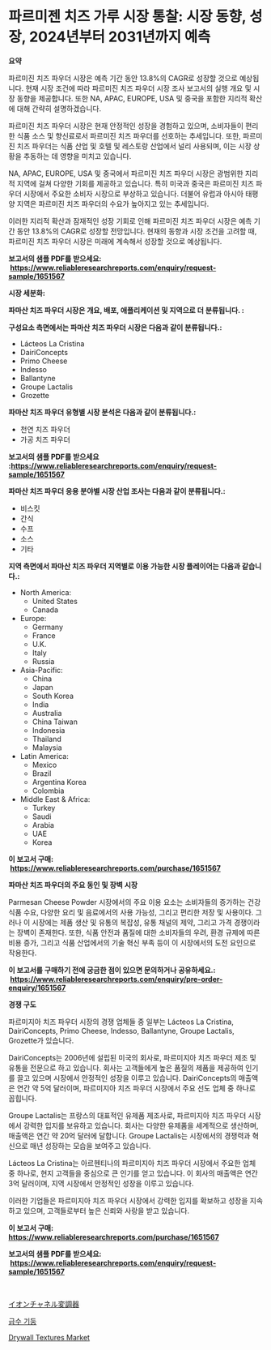 <p><h1>파르미젠 치즈 가루 시장 통찰: 시장 동향, 성장, 2024년부터 2031년까지 예측</h1></p><p><strong>요약</strong></p>
<p><p>파르미진 치즈 파우더 시장은 예측 기간 동안 13.8%의 CAGR로 성장할 것으로 예상됩니다. 현재 시장 조건에 따라 파르미진 치즈 파우더 시장 조사 보고서의 실행 개요 및 시장 동향을 제공합니다. 또한 NA, APAC, EUROPE, USA 및 중국을 포함한 지리적 확산에 대해 간략히 설명하겠습니다.</p><p>파르미진 치즈 파우더 시장은 현재 안정적인 성장을 경험하고 있으며, 소비자들이 편리한 식품 소스 및 향신료로서 파르미진 치즈 파우더를 선호하는 추세입니다. 또한, 파르미진 치즈 파우더는 식품 산업 및 호텔 및 레스토랑 산업에서 널리 사용되며, 이는 시장 상황을 추동하는 데 영향을 미치고 있습니다.</p><p>NA, APAC, EUROPE, USA 및 중국에서 파르미진 치즈 파우더 시장은 광범위한 지리적 지역에 걸쳐 다양한 기회를 제공하고 있습니다. 특히 미국과 중국은 파르미진 치즈 파우더 시장에서 주요한 소비자 시장으로 부상하고 있습니다. 더불어 유럽과 아시아 태평양 지역은 파르미진 치즈 파우더의 수요가 높아지고 있는 추세입니다.</p><p>이러한 지리적 확산과 잠재적인 성장 기회로 인해 파르미진 치즈 파우더 시장은 예측 기간 동안 13.8%의 CAGR로 성장할 전망입니다. 현재의 동향과 시장 조건을 고려할 때, 파르미진 치즈 파우더 시장은 미래에 계속해서 성장할 것으로 예상됩니다.</p></p>
<p><strong>보고서의 샘플 PDF를 받으세요: &nbsp;<a href="https://www.reliableresearchreports.com/enquiry/request-sample/1651567">https://www.reliableresearchreports.com/enquiry/request-sample/1651567</a></strong></p>
<p><strong>시장 세분화:</strong></p>
<p><strong> 파마산 치즈 파우더 시장은 개요, 배포, 애플리케이션 및 지역으로 더 분류됩니다. :</strong></p>
<p><strong>구성요소 측면에서는 파마산 치즈 파우더 시장은 다음과 같이 분류됩니다.:</strong></p>
<p><ul><li>Lácteos La Cristina</li><li>DairiConcepts</li><li>Primo Cheese</li><li>Indesso</li><li>Ballantyne</li><li>Groupe Lactalis</li><li>Grozette</li></ul></p>
<p><strong> 파마산 치즈 파우더 유형별 시장 분석은 다음과 같이 분류됩니다.:</strong></p>
<p><ul><li>천연 치즈 파우더</li><li>가공 치즈 파우더</li></ul></p>
<p><strong>보고서의 샘플 PDF를 받으세요 :<a href="https://www.reliableresearchreports.com/enquiry/request-sample/1651567">https://www.reliableresearchreports.com/enquiry/request-sample/1651567</a></strong></p>
<p><strong> 파마산 치즈 파우더 응용 분야별 시장 산업 조사는 다음과 같이 분류됩니다.:</strong></p>
<p><ul><li>비스킷</li><li>간식</li><li>수프</li><li>소스</li><li>기타</li></ul></p>
<p><strong>지역 측면에서 파마산 치즈 파우더 지역별로 이용 가능한 시장 플레이어는 다음과 같습니다.:</strong></p>
<p><ul>
    <li>
        North America:
        <ul>
            <li>United States</li>
            <li>Canada</li>
        </ul>
    </li>
    <li>
        Europe:
        <ul>
            <li>Germany</li>
            <li>France</li>
            <li>U.K.</li>
            <li>Italy</li>
            <li>Russia</li>
        </ul>
    </li>
    <li>
        Asia-Pacific:
        <ul>
            <li>China</li>
            <li>Japan</li>
            <li>South Korea</li>
            <li>India</li>
            <li>Australia</li>
            <li>China Taiwan</li>
            <li>Indonesia</li>
            <li>Thailand</li>
            <li>Malaysia</li>
        </ul>
    </li>
    <li>
        Latin America:
        <ul>
            <li>Mexico</li>
            <li>Brazil</li>
            <li>Argentina Korea</li>
            <li>Colombia</li>
        </ul>
    </li>
    <li>
        Middle East & Africa:
        <ul>
            <li>Turkey</li>
            <li>Saudi</li>
            <li>Arabia</li>
            <li>UAE</li>
            <li>Korea</li>
        </ul>
    </li>
    </ul></p>
<p><strong>이 보고서 구매: &nbsp;<a href="https://www.reliableresearchreports.com/purchase/1651567">https://www.reliableresearchreports.com/purchase/1651567</a></strong></p>
<p><strong>파마산 치즈 파우더의 주요 동인 및 장벽 시장</strong></p>
<p><p>Parmesan Cheese Powder 시장에서의 주요 이용 요소는 소비자들의 증가하는 건강식품 수요, 다양한 요리 및 음료에서의 사용 가능성, 그리고 편리한 저장 및 사용이다. 그러나 이 시장에는 제품 생산 및 유통의 복잡성, 유통 채널의 제약, 그리고 가격 경쟁이라는 장벽이 존재한다. 또한, 식품 안전과 품질에 대한 소비자들의 우려, 환경 규제에 따른 비용 증가, 그리고 식품 산업에서의 기술 혁신 부족 등이 이 시장에서의 도전 요인으로 작용한다.</p></p>
<p><strong>이 보고서를 구매하기 전에 궁금한 점이 있으면 문의하거나 공유하세요.: &nbsp;<a href="https://www.reliableresearchreports.com/enquiry/pre-order-enquiry/1651567">https://www.reliableresearchreports.com/enquiry/pre-order-enquiry/1651567</a></strong></p>
<p><strong>경쟁 구도</strong></p>
<p><p>파르미지아 치즈 파우더 시장의 경쟁 업체들 중 일부는 Lácteos La Cristina, DairiConcepts, Primo Cheese, Indesso, Ballantyne, Groupe Lactalis, Grozette가 있습니다.</p><p>DairiConcepts는 2006년에 설립된 미국의 회사로, 파르미지아 치즈 파우더 제조 및 유통을 전문으로 하고 있습니다. 회사는 고객들에게 높은 품질의 제품을 제공하여 인기를 끌고 있으며 시장에서 안정적인 성장을 이루고 있습니다. DairiConcepts의 매출액은 연간 약 5억 달러이며, 파르미지아 치즈 파우더 시장에서 주요 선도 업체 중 하나로 꼽힙니다.</p><p>Groupe Lactalis는 프랑스의 대표적인 유제품 제조사로, 파르미지아 치즈 파우더 시장에서 강력한 입지를 보유하고 있습니다. 회사는 다양한 유제품을 세계적으로 생산하며, 매출액은 연간 약 20억 달러에 달합니다. Groupe Lactalis는 시장에서의 경쟁력과 혁신으로 매년 성장하는 모습을 보여주고 있습니다.</p><p>Lácteos La Cristina는 아르헨티나의 파르미지아 치즈 파우더 시장에서 주요한 업체 중 하나로, 현지 고객들을 중심으로 큰 인기를 얻고 있습니다. 이 회사의 매출액은 연간 3억 달러이며, 지역 시장에서 안정적인 성장을 이루고 있습니다.</p><p>이러한 기업들은 파르미지아 치즈 파우더 시장에서 강력한 입지를 확보하고 성장을 지속하고 있으며, 고객들로부터 높은 신뢰와 사랑을 받고 있습니다.</p></p>
<p><strong>이 보고서 구매: &nbsp; <a href="https://www.reliableresearchreports.com/purchase/1651567">https://www.reliableresearchreports.com/purchase/1651567</a></strong></p>
<p><strong>보고서의 샘플 PDF를 받으세요: &nbsp;<a href="https://www.reliableresearchreports.com/enquiry/request-sample/1651567">https://www.reliableresearchreports.com/enquiry/request-sample/1651567</a></strong><strong></strong></p>
<p>&nbsp;</p>
<p><p><a href="https://medium.com/@novastamm2023/%E3%82%A4%E3%82%AA%E3%83%B3%E3%83%81%E3%83%A3%E3%83%B3%E3%83%8D%E3%83%AB%E8%AA%BF%E7%AF%80%E8%96%AC%E5%B8%82%E5%A0%B4%E3%81%AF-%E5%B8%82%E5%A0%B4%E3%82%B7%E3%82%A7%E3%82%A2-%E5%B8%82%E5%A0%B4%E3%83%88%E3%83%AC%E3%83%B3%E3%83%89-%E5%B8%82%E5%A0%B4%E6%88%90%E9%95%B7%E3%81%AB%E9%96%A2%E3%81%99%E3%82%8B%E6%83%85%E5%A0%B1%E3%82%92%E6%8F%90%E4%BE%9B%E3%81%97%E3%81%BE%E3%81%99-8988d3debf1a">イオンチャネル変調器</a></p><p><a href="https://medium.com/@wheelgg5674537/%EC%88%98%EA%B2%BD-%EC%A7%80%EC%A3%BC%EC%8B%9C%EC%9E%A5-%EC%A0%90%EC%9C%A0%EC%9C%A8-%EC%A7%84%ED%99%94%EC%99%80-%EC%8B%9C%EC%9E%A5-%EC%84%B1%EC%9E%A5-%EC%B6%94%EC%84%B8-2024-2031-71aa3c868ca3">급수 기둥</a></p><p><a href="https://noble-drawer-34c.notion.site/Drywall-Textures-Market-Growth-Market-Trends-COVID-19-Impact-and-Forecasts-for-period-from-2024--512ad23375804437837f6570e4f95b90">Drywall Textures Market</a></p></p>